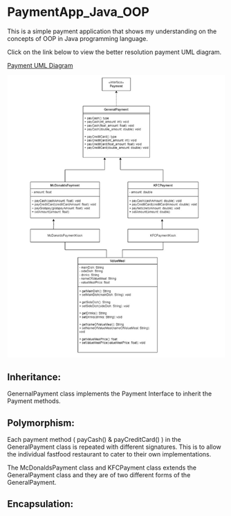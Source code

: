 # PaymentApp_Java_OOP
This is a simple payment application that shows my understanding on the concepts of OOP in Java programming language.

Click on the link below to view the better resolution payment UML diagram.

[Payment UML Diagram](Payment_UML_Diagram.pdf)

![Payment UML Diagram](Payment_UML_Diagram.jpg)


## Inheritance:
GenernalPayment class implements the Payment Interface to inherit the Payment methods.

## Polymorphism:
Each payment method ( payCash() & payCreditCard() ) in the GeneralPayment class is repeated with different signatures. This is to allow the individual fastfood restaurant to cater to their own implementations.

The McDonaldsPayment class and KFCPayment class extends the GeneralPayment class and they are of two different forms of the GeneralPayment.

## Encapsulation:

